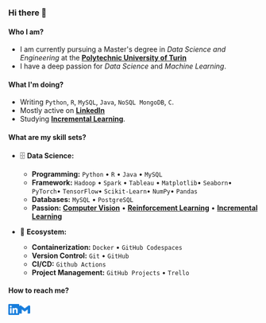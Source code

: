 ### Hi there 👋

#### Who I am?

- I am currently pursuing a Master's degree in _Data Science and Engineering_ at the **[Polytechnic University of Turin](https://en.wikipedia.org/wiki/Polytechnic_University_of_Turin)**
- I have a deep passion for _Data Science_ and _Machine Learning_.

#### What I'm doing?

- Writing `Python`, `R`, `MySQL`, `Java`, `NoSQL MongoDB`, `C`.
- Mostly active on **[LinkedIn](https://www.linkedin.com/in/christian-montecchiani-41ab7a1b3/)**
- Studying **[Incremental Learning](https://en.wikipedia.org/wiki/Incremental_learning)**.

#### What are my skill sets?

- 🗄️ **Data Science:**

  - **Programming:** `Python` • `R` • `Java` • `MySQL`
  - **Framework:** `Hadoop` • `Spark` • `Tableau` • `Matplotlib`• `Seaborn`• `PyTorch`• `TensorFlow`• `Scikit-Learn`• `NumPy`• `Pandas`
  - **Databases:** `MySQL` • `PostgreSQL`
  - **Passion:** **[Computer Vision](https://github.com/ChristianMontecchiani/Real-Time-Domain-Adaptation-in-Image-Segmentation)** • **[Reinforcement Learning](https://github.com/ChristianMontecchiani/Sim-to-Real-transfer-of-Reinforcement-Learning-Policies-in-Robotics)** • **[Incremental Learning](https://github.com/ChristianMontecchiani/River)** 

- 🎡 **Ecosystem:**
  - **Containerization:** `Docker` • `GitHub Codespaces`
  - **Version Control:** `Git` • `GitHub`
  - **CI/CD:** `Github Actions`
  - **Project Management:** `GitHub Projects` • `Trello`

#### How to reach me?
<a href="https://www.linkedin.com/in/ariful-alam">
  <img align="left" alt="LinkedIn" width="22px" src="./assets/linkedin.svg" />
</a>
<a href="mailto:christian.montecchiani99@gmail.com">
  <img align="left" alt="Mail" width="22px" src="./assets/gmail.svg" />
</a>

<br/>
<br/>

